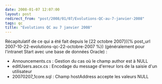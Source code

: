 ```yaml
---
date: 2008-01-07 12:07:00
layout: post
redirect_from: "post/2008/01/07/Evolutions-QC-au-7-janvier-2008"
tags: qc
title: "Evolutions QC au 7 janvier 2008"
---
```


Récapitulatif de ce qui a été fait depuis le [22 octobre
2007]({% post_url 2007-10-22-evolutions-qc-22-octobre-2007 %}) (généralement pour l'intranet Start avec une base de données
Oracle) :

* Announcements.cs : Gestion du cas où le champ author est à NULL
* editUsers.ascx.cs : Encodage du message d'erreur lors de la saisie
d'un utilisateur
* 20070207_1core.sql : Champ hostAddress accepte les valeurs NULL
